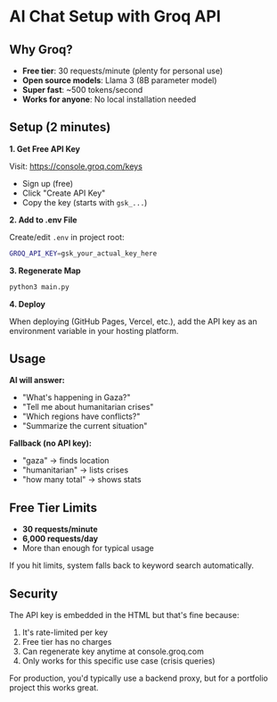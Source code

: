 # AI Chat Setup with Groq API

## Why Groq?

- **Free tier**: 30 requests/minute (plenty for personal use)
- **Open source models**: Llama 3 (8B parameter model)
- **Super fast**: ~500 tokens/second
- **Works for anyone**: No local installation needed

## Setup (2 minutes)

**1. Get Free API Key**

Visit: https://console.groq.com/keys

- Sign up (free)
- Click "Create API Key"
- Copy the key (starts with `gsk_...`)

**2. Add to .env File**

Create/edit `.env` in project root:

```bash
GROQ_API_KEY=gsk_your_actual_key_here
```

**3. Regenerate Map**

```bash
python3 main.py
```

**4. Deploy**

When deploying (GitHub Pages, Vercel, etc.), add the API key as an environment variable in your hosting platform.

## Usage

**AI will answer:**
- "What's happening in Gaza?"
- "Tell me about humanitarian crises"
- "Which regions have conflicts?"
- "Summarize the current situation"

**Fallback (no API key):**
- "gaza" → finds location
- "humanitarian" → lists crises
- "how many total" → shows stats

## Free Tier Limits

- **30 requests/minute**
- **6,000 requests/day**
- More than enough for typical usage

If you hit limits, system falls back to keyword search automatically.

## Security

The API key is embedded in the HTML but that's fine because:
1. It's rate-limited per key
2. Free tier has no charges
3. Can regenerate key anytime at console.groq.com
4. Only works for this specific use case (crisis queries)

For production, you'd typically use a backend proxy, but for a portfolio project this works great.
